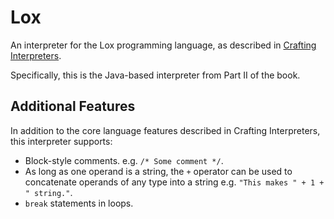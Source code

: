 # Lox
An interpreter for the Lox programming language, as described in [Crafting Interpreters](http://craftinginterpreters.com/).

Specifically, this is the Java-based interpreter from Part II of the book.

## Additional Features

In addition to the core language features described in Crafting Interpreters, this interpreter supports:

- Block-style comments. e.g. `/* Some comment */`.
- As long as one operand is a string, the `+` operator can be used to concatenate operands of any type into a string
e.g. `"This makes " + 1 + " string."`.
- `break` statements in loops.